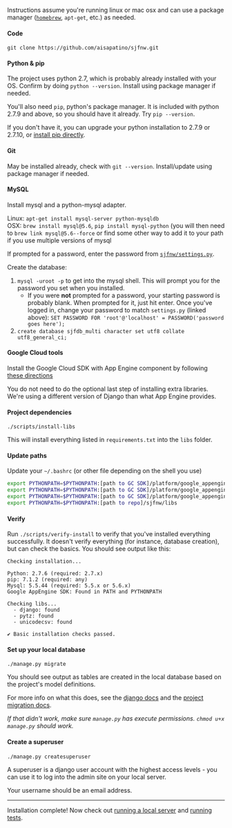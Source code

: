 Instructions assume you're running linux or mac osx and can use a package manager ([`homebrew`](http://brew.sh/), `apt-get`, etc.) as needed.

#### Code

`git clone https://github.com/aisapatino/sjfnw.git`

#### Python & pip

The project uses python 2.7, which is probably already installed with your OS. Confirm by doing `python --version`. Install using package manager if needed.

You'll also need `pip`, python's package manager. It is included with python 2.7.9 and above, so you should have it already. Try `pip --version`.

If you don't have it, you can upgrade your python installation to 2.7.9 or 2.7.10, or [install pip directly](https://pip.pypa.io/en/stable/installing.html).

#### Git

May be installed already, check with `git --version`. Install/update using package manager if needed.

#### MySQL

Install mysql and a python-mysql adapter.

Linux: `apt-get install mysql-server python-mysqldb`  
OSX: `brew install mysql@5.6`, `pip install mysql-python` (you will then need to `brew link mysql@5.6--force` or find some other way to add it to your path if you use multiple versions of mysql

If prompted for a password, enter the password from [`sjfnw/settings.py`](https://github.com/aisapatino/sjfnw/blob/master/sjfnw/settings.py#L43).

Create the database:

1. `mysql -uroot -p` to get into the mysql shell. This will prompt you for the password you set when you installed.
    - If you were **not** prompted for a password, your starting password is probably blank.  When prompted for it, just hit enter.  Once you've logged in, change your password to match `settings.py` (linked above):
  `SET PASSWORD FOR 'root'@'localhost' = PASSWORD('password goes here');`
2. `create database sjfdb_multi character set utf8 collate utf8_general_ci;`


#### Google Cloud tools

Install the Google Cloud SDK with App Engine component by following [these directions](https://cloud.google.com/appengine/docs/standard/python/download)

You do not need to do the optional last step of installing extra libraries. We're using a different version of Django than what App Engine provides.

#### Project dependencies

`./scripts/install-libs`

This will install everything listed in `requirements.txt` into the `libs` folder.

#### Update paths

Update your `~/.bashrc` (or other file depending on the shell you use)

```sh
export PYTHONPATH=$PYTHONPATH:[path to GC SDK]/platform/google_appengine
export PYTHONPATH=$PYTHONPATH:[path to GC SDK]/platform/google_appengine/lib/webob-1.2.3
export PYTHONPATH=$PYTHONPATH:[path to GC SDK]/platform/google_appengine/lib/yaml/lib
export PYTHONPATH=$PYTHONPATH:[path to repo]/sjfnw/libs
```

#### Verify

Run `./scripts/verify-install` to verify that you've installed everything successfully. It doesn't verify everything (for instance, database creation), but can check the basics. You should see output like this:

```
Checking installation...

Python: 2.7.6 (required: 2.7.x)
pip: 7.1.2 (required: any)
Mysql: 5.5.44 (required: 5.5.x or 5.6.x)
Google AppEngine SDK: Found in PATH and PYTHONPATH

Checking libs...
  - django: found
  - pytz: found
  - unicodecsv: found

✔ Basic installation checks passed.
```

#### Set up your local database

`./manage.py migrate`

You should see output as tables are created in the local database based on the project's model definitions.

For more info on what this does, see the [django docs](https://docs.djangoproject.com/en/1.8/topics/migrations/) and the [project migration docs](../how-to/database.md).

_If that didn't work, make sure `manage.py` has execute permissions. `chmod u+x manage.py` should work._

#### Create a superuser

`./manage.py createsuperuser`

A superuser is a django user account with the highest access levels - you can use it to log into the admin site on your local server.

Your username should be an email address.

---

Installation complete! Now check out [running a local server](./local-server.md) and [running tests](./running-tests.md).
